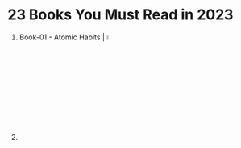 # 23 Books You Must Read in 2023
1. Book-01 - Atomic Habits | <img src="https://github.com/psrana/23-Books-You-Must-Read-in-2023/assets/7460892/1bfd3c92-8304-4979-a7a2-9c99a24be947" width=5% height=5%>
2. 
